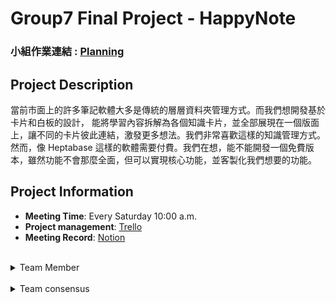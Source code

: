 # Group7 Final Project - HappyNote

### 小組作業連結 : [Planning](https://github.com/ChenTim1011/Final_HappyNotes/tree/main/docs/planning)

## Project Description

當前市面上的許多筆記軟體大多是傳統的層層資料夾管理方式。而我們想開發基於卡片和白板的設計，
能將學習內容拆解為各個知識卡片，並全部展現在一個版面上，讓不同的卡片彼此連結，激發更多想法。我們非常喜歡這樣的知識管理方式。
然而，像 Heptabase 這樣的軟體需要付費。我們在想，能不能開發一個免費版本，雖然功能不會那麼全面，但可以實現核心功能，並客製化我們想要的功能。

## Project Information

- **Meeting Time**: Every Saturday 10:00 a.m.
- **Project management**: [Trello](https://trello.com/invite/b/67033f60a26893dfa64c5d10/ATTI7e6091e4ec54997cf3b21f247b1f34b13114AF69/cloud-group-7)
- **Meeting Record**: [Notion](https://www.notion.so/af7ad0c3b67a4f10a6d2c1e1a1092b99?v=11d7929684268188a58f000c80110e21&p=11d79296842681bb974ceaa143a8577c&pm=s)

<br>
<details>
  <summary>Team Member</summary>
  
- 資訊四 陳睿廷 組長

- 資訊碩一 蘇廷翔

- 資訊四 陳鎮成

- 資訊二 柯智鈞
  
</details><br>

<details>
  <summary>Team consensus</summary>

   ### 1. 技術選型
  - **前端建立工具**：Vite
  - **前端 UI 工具**：[shadcn/ui](https://ui.shadcn.com/)
  - **前端技術**：HTML、CSS、JavaScript、React
  -   **後端技術**：Node.js、Express、Nginx
-   **資料庫**：MongoDB（大家想嘗試看看）


  ### 2. 決定 repo 是其他人 fork 出去

  ### 3. 統一使用 merge 合併

  ### 4. Git Branching Model

我們決定採用以下分支模式：

  主要分支：main (穩定版本)，develop (開發中功能)

  功能分支：從 develop 開分支開發新功能，完成後合併回 develop。

  發佈分支：從 develop 開分支，準備新版本的發佈。

  修補分支：從 main 開分支用於緊急修復，修復後合併至 main 和 develop。
  
  開發時先 main，develop，feature 三個分支為主 


### 5. Commit 規範
  
- `feat`: 新功能
- `fix`: 修補 bug
- `refactor`: 重構，不涉及功能或 bug 修正
- `build`: 更改建置系統或外部依賴
- `chore`: 依賴更新，無關 src 或 test 文件修改
- `perf`: 改善效能
- `test`: 新增/更新測試
- `revert`: 還原先前的 commit
- `docs`: 文件更新
- `style`: 程式碼格式修正（如移除空白、調整縮排）

### 6. Coding Style

  ### 1. 縮排與行長

- **縮排**：使用 4 個空格。
- **行長**：保持每行 80 到 100 個字元。

### 2. 變數命名

- 使用駝峰命名法（camelCase），變數名稱應具語義。

```jsx
let totalCost = 0;
function calculateTotal() { /* ... */ }
```

### 3. 常數命名

- 使用大寫字母和底線命名常數。

```jsx
const MAX_LIMIT = 100;

```

### 4. 使用嚴格模式

- 在程式開頭使用 `"use strict";`。

```jsx
"use strict";

```

### 5. 使用 `const` 和 `let` 代替 `var`

- **const** 用於不可變變數，**let** 用於區域變數。

```jsx
const PI = 3.14;
let count = 0;

```

### 6. 分號

- 每行結尾都應加上分號。

```jsx
let x = 5;
let y = 10;

```

### 7. 函式定義

- 儘量使用箭頭函式 (arrow functions)，保持函式小而精簡。

```jsx
const add = (a, b) => a + b;

```

### 8. 陣列與物件

- 使用物件和陣列字面量定義。

```jsx
const person = {
  name: 'John',
  age: 30,
  city: 'New York'
};

const numbers = [1, 2, 3, 4, 5];

```

### 9. 條件判斷

- 使用嚴格相等符號 (`===`)。

```jsx
if (a === b) { /* ... */ }

```

### 10. 字串處理

- 儘量使用模板字串（Template Literals）。

```jsx
const name = 'Alice';
console.log(`Hello, ${name}!`);

```

### 11. 解構賦值

- 使用解構賦值提取物件或陣列的值。

```jsx
const { name, age } = person;
const [first, second] = numbers;

```

### 12. 註解

- 善用單行註解和多行註解來說明程式邏輯。

```jsx
// 單行註解
/* 多行註解 */

```

### 13. 避免巢狀過深

- 將過度巢狀的程式碼抽取為小函式，提升可讀性。

### 14. 錯誤處理

- 使用 `try/catch` 進行錯誤處理，避免崩潰。

```jsx
try {
  // 程式碼
} catch (error) {
  console.error(error);
}

```

  
</details>


